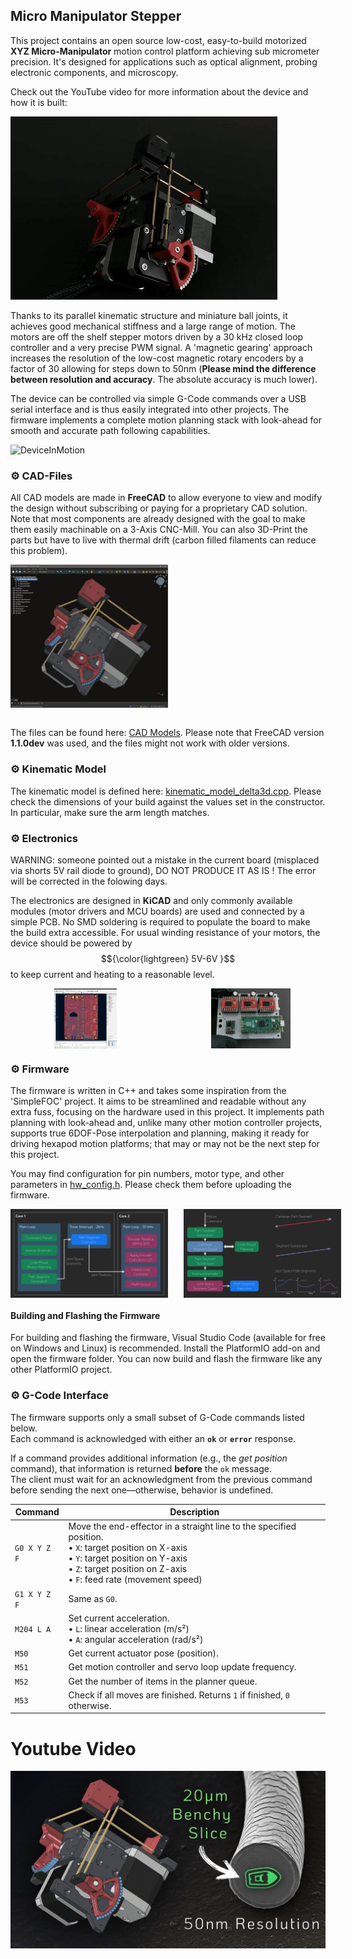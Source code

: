 ## Micro Manipulator Stepper

This project contains an open source low-cost, easy-to-build motorized **XYZ Micro-Manipulator** motion control platform achieving sub micrometer precision.
It's designed for applications such as optical alignment, probing electronic components, and microscopy.

Check out the YouTube video for more information about the device and how it is built:

[![DeviceInMotion](images/overview.gif)](https://youtu.be/MgQbPdiuUTw)

Thanks to its parallel kinematic structure and miniature ball joints, it achieves good mechanical stiffness and a large range of motion.
The motors are off the shelf stepper motors dr​iven by a 30 kHz closed loop controller and a very precise PWM signal.
A 'magnetic gearing' approach increases the resolution of the low-cost magnetic rotary encoders by a factor of 30 allowing for steps down to 50nm
(**Please mind the difference between resolution and accuracy**. The absolute accuracy is much lower).

The device can be controlled via simple G-Code commands over a USB serial interface and is thus easily integrated into other projects.
The firmware implements a complete motion planning stack with look-ahead for smooth and accurate path following capabilities.

![DeviceInMotion](images/microscopy_die.gif)

### ⚙ CAD-Files

All CAD models are made in **FreeCAD** to​ allow everyone to view and modify the design without subscribing or paying for a proprietary CAD solution.
Note that most components are already designed with the goal to make them easily machinable on a 3-Axis CNC-Mill.
You can also 3D-Print the parts but have to live with thermal drift (carbon filled filaments can reduce this problem).

<div style="display: flex;">
    <img src="images/FreeCAD-Model.jpg" alt="FreeCAD Model" width="50%">
</div>

<br>

The files can be found here: [CAD Models](construction).
Please note that FreeCAD version **1.1.0dev** was used, and the files might not work with older versions.

### ⚙ Kinematic Model

The kinematic model is defined here: [kinematic_model_delta3d.cpp](firmware/MotionControllerRP/src/kinemtaic_models/kinematic_model_delta3d.cpp).
Please check the dimensions of your build against the values set in the constructor. In particular, make sure the arm length matches.

### ⚙ Electronics

WARNING: someone pointed out a mistake in the current board (misplaced via shorts 5V rail diode to ground), DO NOT PRODUCE IT AS IS ! The error will be corrected in the folowing days.

The electronics are designed in **KiCAD** and only commonly available modules (motor drivers and MCU boards) are used and connected by a simple PCB. No SMD soldering is required to populate the board to make the build extra accessible.
For usual winding resistance of your motors, the device should be powered by $${\color{lightgreen} 5V-6V }$$ to keep current and heating to a reasonable level.

<div style="display: flex; gap: 5%;">
  <img src="images/Kicad-Board.jpg" alt="Image 1" style="flex: 1; object-fit: contain; height: 10vw;">
  <img src="images/ControllerPCB.jpg" alt="Image 2" style="flex: 1; object-fit: contain; height: 10vw;">
</div>

### ⚙ Firmware

The firmware is written in C++ and takes some inspiration from the 'SimpleFOC' project. It aims to be streamlined and readable without any extra fuss, focusing on the hardware used in this project.
It implements path planning with look-ahead and, unlike many other motion controller projects, supports true 6DOF-Pose interpolation and planning, making it ready for driving hexapod motion platforms; that may or may not be the next step for this project.

You may find configuration for pin numbers, motor type, and other parameters in [hw_config.h](firmware/MotionControllerRP/src/hw_config.h). Please check them before uploading the firmware.

<div style="display: flex; gap: 5%;">
  <img src="documentation/firmware/firmware_overview.png" alt="Image 1" width="50%">
  <img src="documentation/firmware/path_planning.png" alt="Image 2" width="50%">
</div>

#### Building and Flashing the Firmware

For building and flashing the firmware, Visual Studio Code (available for free on Windows and Linux) is recommended.
Install the PlatformIO add-on and open the firmware folder. You can now build and flash the firmware like any other PlatformIO project.

### ⚙ G-Code Interface

The firmware supports only a small subset of G-Code commands listed below.  
Each command is acknowledged with either an **`ok`** or **`error`** response.  

If a command provides additional information (e.g., the *get position* command), that information is returned **before** the `ok` message.  
The client must wait for an acknowledgment from the previous command before sending the next one—otherwise, behavior is undefined.

| Command        | Description                                                                 |
|----------------|-----------------------------------------------------------------------------|
| `G0 X Y Z F`   | Move the end-effector in a straight line to the specified position. <br> • `X`: target position on X-axis <br> • `Y`: target position on Y-axis <br> • `Z`: target position on Z-axis <br> • `F`: feed rate (movement speed) |
| `G1 X Y Z F`   | Same as `G0`. |
| `M204 L A`     | Set current acceleration. <br> • `L`: linear acceleration (m/s²) <br> • `A`: angular acceleration (rad/s²) |
| `M50`          | Get current actuator pose (position).                                       |
| `M51`          | Get motion controller and servo loop update frequency.                     |
| `M52`          | Get the number of items in the planner queue.                               |
| `M53`          | Check if all moves are finished. Returns `1` if finished, `0` otherwise.    |




# Youtube Video
[![Watch the video](images/thumbnail.jpg)](https://youtu.be/MgQbPdiuUTw)
